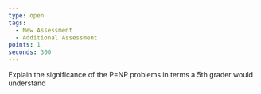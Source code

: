```yaml
---
type: open
tags:
  - New Assessment
  - Additional Assessment
points: 1
seconds: 300
---
```

Explain the significance of the P=NP problems in terms a 5th grader would understand
